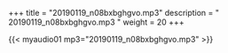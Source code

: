 +++
title = "20190119_n08bxbghgvo.mp3"
description = " 20190119_n08bxbghgvo.mp3 "
weight = 20
+++

{{< myaudio01 mp3="20190119_n08bxbghgvo.mp3" >}}

